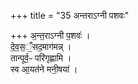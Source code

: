 +++
title = "35 अन्तराऽग्नी पशवः"

+++
अ॒न्त॒राऽग्नी प॒शवः॑ ।  
दे॒व॒स॒ँ॒सद॒माग॑मन्न् ।  
तान्पूर्व॒ᳶ परि॑गृह्णामि ।  
स्व आ॒यत॑ने मनी॒षया॑ ।